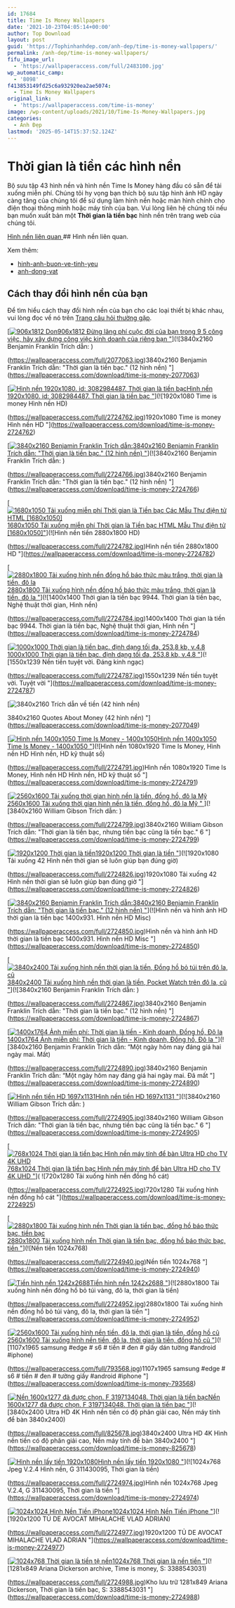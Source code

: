 ```yaml
---
id: 17684
title: Time Is Money Wallpapers
date: '2021-10-23T04:05:14+00:00'
author: Top Download
layout: post
guid: 'https://Tophinhanhdep.com/anh-dep/time-is-money-wallpapers/'
permalink: /anh-dep/time-is-money-wallpapers/
fifu_image_url:
  - 'https://wallpaperaccess.com/full/2483100.jpg'
wp_automatic_camp:
  - '8098'
f413853149fd25c6a932920ea2ae5074:
  - Time Is Money Wallpapers
original_link:
  - 'https://wallpaperaccess.com/time-is-money'
image: /wp-content/uploads/2021/10/Time-Is-Money-Wallpapers.jpg
categories:
  - Ảnh Đẹp
lastmod: '2025-05-14T15:37:52.124Z'
---
```

# Thời gian là tiền các hình nền

Bộ sưu tập 43 hình nền và hình nền Time Is Money hàng đầu có sẵn để tải xuống miễn phí. Chúng tôi hy vọng bạn thích bộ sưu tập hình ảnh HD ngày càng tăng của chúng tôi để sử dụng làm hình nền hoặc màn hình chính cho điện thoại thông minh hoặc máy tính của bạn. Vui lòng liên hệ chúng tôi nếu bạn muốn xuất bản một **Thời gian là tiền bạc** hình nền trên trang web của chúng tôi.

[Hình nền liên quan ](#related) ## Hình nền liên quan.

   
 Xem thêm:

   
- [hinh-anh-buon-ve-tinh-yeu](https://tophinhanhdep.com/hinh-anh-buon/hinh-anh-buon-ve-tinh-yeu/)
- [anh-dong-vat](https://tophinhanhdep.com/the-gioi-dong-vat/anh-dong-vat/)

## Cách thay đổi hình nền của bạn

Để tìm hiểu cách thay đổi hình nền của bạn cho các loại thiết bị khác nhau, vui lòng đọc về nó trên [Trang câu hỏi thường gặp](https://tophinhanhdep.com/faq/).

  
[[![906x1812 Don](https://wallpaperaccess.com/full/2483100.jpg)906x1812 Đừng lãng phí cuộc đời của bạn trong 9 5 công việc, hãy xây dựng công việc kinh doanh của riêng bạn "](https://wallpaperaccess.com/download/time-is-money-2483100)](![3840x2160 Benjamin Franklin Trích dẫn: )

(https://wallpaperaccess.com/full/2077063.jpg)3840x2160 Benjamin Franklin Trích dẫn: "Thời gian là tiền bạc." (12 hình nền) "](https://wallpaperaccess.com/download/time-is-money-2077063)

[[![Hình nền 1920x1080.  id: 3082984487.  Thời gian là tiền bạc](https://wallpaperaccess.com/full/2724759.jpg)Hình nền 1920x1080. id: 3082984487. Thời gian là tiền bạc "](https://wallpaperaccess.com/download/time-is-money-2724759)](![1920x1080 Time is money Hình nền HD)

(https://wallpaperaccess.com/full/2724762.jpg)1920x1080 Time is money Hình nền HD "](https://wallpaperaccess.com/download/time-is-money-2724762)

[[![3840x2160 Benjamin Franklin Trích dẫn: ](https://wallpaperaccess.com/full/2724763.jpg)3840x2160 Benjamin Franklin Trích dẫn: "Thời gian là tiền bạc." (12 hình nền) "](https://wallpaperaccess.com/download/time-is-money-2724763)](![3840x2160 Benjamin Franklin Trích dẫn: )

(https://wallpaperaccess.com/full/2724766.jpg)3840x2160 Benjamin Franklin Trích dẫn: "Thời gian là tiền bạc." (12 hình nền) "](https://wallpaperaccess.com/download/time-is-money-2724766)

[[![1680x1050 Tải xuống miễn phí Thời gian là Tiền bạc Các Mẫu Thư điện tử HTML [1680x1050]](https://wallpaperaccess.com/full/2724771.jpg)1680x1050 Tải xuống miễn phí Thời gian là Tiền bạc HTML Mẫu Thư điện tử \[1680x1050\]"](https://wallpaperaccess.com/download/time-is-money-2724771)](![Hình nền tiền 2880x1800 HD)

(https://wallpaperaccess.com/full/2724782.jpg)Hình nền tiền 2880x1800 HD "](https://wallpaperaccess.com/download/time-is-money-2724782)

[[![2880x1800 Tải xuống hình nền đồng hồ báo thức màu trắng, thời gian là tiền, đô la](https://wallpaperaccess.com/full/2724783.jpg)2880x1800 Tải xuống hình nền đồng hồ báo thức màu trắng, thời gian là tiền, đô la "](https://wallpaperaccess.com/download/time-is-money-2724783)](![1400x1400 Thời gian là tiền bạc 9944. Thời gian là tiền bạc, Nghệ thuật thời gian, Hình nền)

(https://wallpaperaccess.com/full/2724784.jpg)1400x1400 Thời gian là tiền bạc 9944. Thời gian là tiền bạc, Nghệ thuật thời gian, Hình nền "](https://wallpaperaccess.com/download/time-is-money-2724784)

[[![1000x1000 Thời gian là tiền bạc.  định dạng tối đa, 253,8 kb, v.4.8](https://wallpaperaccess.com/full/2724786.jpg)1000x1000 Thời gian là tiền bạc. định dạng tối đa, 253,8 kb, v.4.8 "](https://wallpaperaccess.com/download/time-is-money-2724786)](![1550x1239 Nền tiền tuyệt vời.  Đáng kinh ngạc)

(https://wallpaperaccess.com/full/2724787.jpg)1550x1239 Nền tiền tuyệt vời. Tuyệt vời "](https://wallpaperaccess.com/download/time-is-money-2724787)

[![3840x2160 Trích dẫn về tiền (42 hình nền)](https://wallpaperaccess.com/full/2077049.jpg)

3840x2160 Quotes About Money (42 hình nền) "](https://wallpaperaccess.com/download/time-is-money-2077049)

[[![Hình nền 1400x1050 Time Is Money - 1400x1050](https://wallpaperaccess.com/full/2724788.jpg)Hình nền 1400x1050 Time Is Money - 1400x1050 "](https://wallpaperaccess.com/download/time-is-money-2724788)](![Hình nền 1080x1920 Time Is Money, Hình nền HD Hình nền, HD kỹ thuật số)

(https://wallpaperaccess.com/full/2724791.jpg)Hình nền 1080x1920 Time Is Money, Hình nền HD Hình nền, HD kỹ thuật số "](https://wallpaperaccess.com/download/time-is-money-2724791)

[[![2560x1600 Tải xuống thời gian hình nền là tiền, đồng hồ, đô la Mỹ](https://wallpaperaccess.com/full/2724795.jpg)2560x1600 Tải xuống thời gian hình nền là tiền, đồng hồ, đô la Mỹ " ](https://wallpaperaccess.com/download/time-is-money-2724795)](![3840x2160 William Gibson Trích dẫn: )

(https://wallpaperaccess.com/full/2724799.jpg)3840x2160 William Gibson Trích dẫn: "Thời gian là tiền bạc, nhưng tiền bạc cũng là tiền bạc." 6 "](https://wallpaperaccess.com/download/time-is-money-2724799)

[[![1920x1200 Thời gian là tiền](https://wallpaperaccess.com/full/2724808.jpg)1920x1200 Thời gian là tiền "](https://wallpaperaccess.com/download/time-is-money-2724808)](![1920x1080 Tải xuống 42 Hình nền thời gian sẽ luôn giúp bạn đúng giờ)

(https://wallpaperaccess.com/full/2724826.jpg)1920x1080 Tải xuống 42 Hình nền thời gian sẽ luôn giúp bạn đúng giờ "](https://wallpaperaccess.com/download/time-is-money-2724826)

[[![3840x2160 Benjamin Franklin Trích dẫn: ](https://wallpaperaccess.com/full/2724828.jpg)3840x2160 Benjamin Franklin Trích dẫn: "Thời gian là tiền bạc." (12 hình nền) "](https://wallpaperaccess.com/download/time-is-money-2724828)](![Hình nền và hình ảnh HD thời gian là tiền bạc 1400x931.  Hình nền HD Misc)

(https://wallpaperaccess.com/full/2724850.jpg)Hình nền và hình ảnh HD thời gian là tiền bạc 1400x931. Hình nền HD Misc "](https://wallpaperaccess.com/download/time-is-money-2724850)

[[![3840x2400 Tải xuống hình nền thời gian là tiền, Đồng hồ bỏ túi trên đô la, cũ](https://wallpaperaccess.com/full/2724860.jpg)3840x2400 Tải xuống hình nền thời gian là tiền, Pocket Watch trên đô la, cũ "](https://wallpaperaccess.com/download/time-is-money-2724860)](![3840x2160 Benjamin Franklin Trích dẫn: )

(https://wallpaperaccess.com/full/2724867.jpg)3840x2160 Benjamin Franklin Trích dẫn: "Thời gian là tiền bạc." (12 hình nền) "](https://wallpaperaccess.com/download/time-is-money-2724867)

[[![1400x1764 Ảnh miễn phí: Thời gian là tiền - Kinh doanh, Đồng hồ, Đô la](https://wallpaperaccess.com/full/2724877.jpg)1400x1764 Ảnh miễn phí: Thời gian là tiền - Kinh doanh, Đồng hồ, Đô la "](https://wallpaperaccess.com/download/time-is-money-2724877)](![3840x2160 Benjamin Franklin Trích dẫn: “Một ngày hôm nay đáng giá hai ngày mai.  Mất)

(https://wallpaperaccess.com/full/2724890.jpg)3840x2160 Benjamin Franklin Trích dẫn: “Một ngày hôm nay đáng giá hai ngày mai. Đã mất "](https://wallpaperaccess.com/download/time-is-money-2724890)

[[![Hình nền tiền HD 1697x1131](https://wallpaperaccess.com/full/2724898.jpg)Hình nền tiền HD 1697x1131 "](https://wallpaperaccess.com/download/time-is-money-2724898)](![3840x2160 William Gibson Trích dẫn: )

(https://wallpaperaccess.com/full/2724905.jpg)3840x2160 William Gibson Trích dẫn: "Thời gian là tiền bạc, nhưng tiền bạc cũng là tiền bạc." 6 "](https://wallpaperaccess.com/download/time-is-money-2724905)

[[![768x1024 Thời gian là tiền bạc Hình nền máy tính để bàn Ultra HD cho TV 4K UHD](https://wallpaperaccess.com/full/2724920.jpg)768x1024 Thời gian là tiền bạc Hình nền máy tính để bàn Ultra HD cho TV 4K UHD "](https://wallpaperaccess.com/download/time-is-money-2724920)]( ![720x1280 Tải xuống hình nền đồng hồ cát)

(https://wallpaperaccess.com/full/2724925.jpg)720x1280 Tải xuống hình nền đồng hồ cát "](https://wallpaperaccess.com/download/time-is-money-2724925)

[[![2880x1800 Tải xuống hình nền Thời gian là tiền bạc, đồng hồ báo thức bạc, tiền bạc](https://wallpaperaccess.com/full/2724931.jpg)2880x1800 Tải xuống hình nền Thời gian là tiền bạc, đồng hồ báo thức bạc, tiền "](https://wallpaperaccess.com/download/time-is-money-2724931)](![Nền tiền 1024x768)

(https://wallpaperaccess.com/full/2724940.jpg)Nền tiền 1024x768 "](https://wallpaperaccess.com/download/time-is-money-2724940)

[[![Tiền hình nền 1242x2688](https://wallpaperaccess.com/full/2724941.jpg)Tiền hình nền 1242x2688 "](https://wallpaperaccess.com/download/time-is-money-2724941)](![2880x1800 Tải xuống hình nền đồng hồ bỏ túi vàng, đô la, thời gian là tiền)

(https://wallpaperaccess.com/full/2724952.jpg)2880x1800 Tải xuống hình nền đồng hồ bỏ túi vàng, đô la, thời gian là tiền "](https://wallpaperaccess.com/download/time-is-money-2724952)

[[![2560x1600 Tải xuống hình nền tiền, đô la, thời gian là tiền, đồng hồ cũ](https://wallpaperaccess.com/full/2724959.jpg)2560x1600 Tải xuống hình nền tiền, đô la, thời gian là tiền, đồng hồ cũ "](https://wallpaperaccess.com/download/time-is-money-2724959)](![1107x1965 samsung #edge # s6 # tiền # đen # giấy dán tường #android #iphone)

(https://wallpaperaccess.com/full/793568.jpg)1107x1965 samsung #edge # s6 # tiền # đen # tường giấy #android #iphone "](https://wallpaperaccess.com/download/time-is-money-793568)

[[![Nền 1600x1277 đã được chọn.  F 3197134048. Thời gian là tiền bạc](https://wallpaperaccess.com/full/2724963.jpg)Nền 1600x1277 đã được chọn. F 3197134048. Thời gian là tiền bạc "](https://wallpaperaccess.com/download/time-is-money-2724963)](![3840x2400 Ultra HD 4K Hình nền tiền có độ phân giải cao, Nền máy tính để bàn 3840x2400)

(https://wallpaperaccess.com/full/825678.jpg)3840x2400 Ultra HD 4K Hình nền tiền có độ phân giải cao, Nền máy tính để bàn 3840x2400 "](https://wallpaperaccess.com/download/time-is-money-825678)

[[![Hình nền lấy tiền 1920x1080](https://wallpaperaccess.com/full/2724971.jpg)Hình nền lấy tiền 1920x1080 "](https://wallpaperaccess.com/download/time-is-money-2724971)](![1024x768 Jpeg V.2.4 Hình nền, G 311430095, Thời gian là tiền)

(https://wallpaperaccess.com/full/2724974.jpg)Hình nền 1024x768 Jpeg V.2.4, G 311430095, Thời gian là tiền "](https://wallpaperaccess.com/download/time-is-money-2724974)

[[![1024x1024 Hình Nền Tiền iPhone](https://wallpaperaccess.com/full/2724975.jpg)1024x1024 Hình Nền Tiền iPhone "](https://wallpaperaccess.com/download/time-is-money-2724975)](![1920x1200 TỦ DE AVOCAT MIHALACHE VLAD ADRIAN)

(https://wallpaperaccess.com/full/2724977.jpg)1920x1200 TỦ DE AVOCAT MIHALACHE VLAD ADRIAN "](https://wallpaperaccess.com/download/time-is-money-2724977)

[[![1024x768 Thời gian là tiền tệ nền](https://wallpaperaccess.com/full/2724987.jpg)1024x768 Thời gian là nền tiền "](https://wallpaperaccess.com/download/time-is-money-2724987)](![1281x849 Ariana Dickerson archive, Time is money, S: 3388543031)

(https://wallpaperaccess.com/full/2724988.jpg)Kho lưu trữ 1281x849 Ariana Dickerson, Thời gian là tiền bạc, S: 3388543031 "](https://wallpaperaccess.com/download/time-is-money-2724988)
